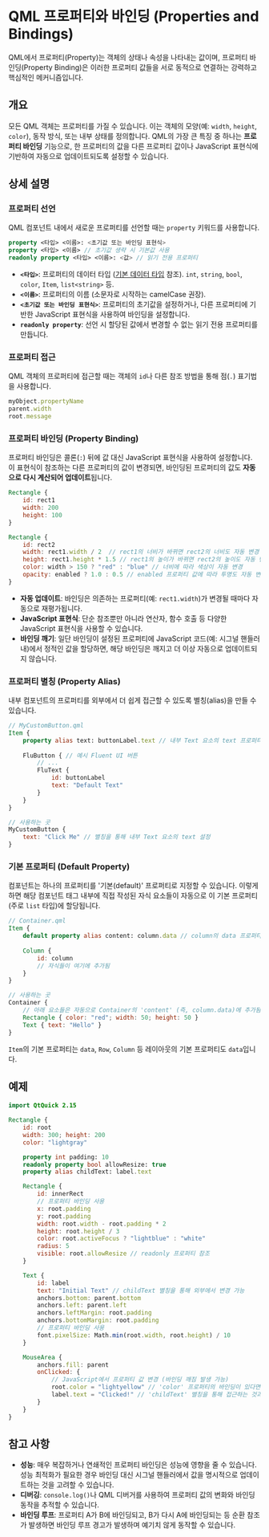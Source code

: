 # QML 프로퍼티와 바인딩 (Properties and Bindings)

QML에서 프로퍼티(Property)는 객체의 상태나 속성을 나타내는 값이며, 프로퍼티 바인딩(Property Binding)은 이러한 프로퍼티 값들을 서로 동적으로 연결하는 강력하고 핵심적인 메커니즘입니다.

## 개요

모든 QML 객체는 프로퍼티를 가질 수 있습니다. 이는 객체의 모양(예: `width`, `height`, `color`), 동작 방식, 또는 내부 상태를 정의합니다. QML의 가장 큰 특징 중 하나는 **프로퍼티 바인딩** 기능으로, 한 프로퍼티의 값을 다른 프로퍼티 값이나 JavaScript 표현식에 기반하여 자동으로 업데이트되도록 설정할 수 있습니다.

## 상세 설명

### 프로퍼티 선언

QML 컴포넌트 내에서 새로운 프로퍼티를 선언할 때는 `property` 키워드를 사용합니다.

```qml
property <타입> <이름>: <초기값 또는 바인딩 표현식>
property <타입> <이름> // 초기값 생략 시 기본값 사용
readonly property <타입> <이름>: <값> // 읽기 전용 프로퍼티
```

*   **`<타입>`**: 프로퍼티의 데이터 타입 ([기본 데이터 타입](./DataTypes.md) 참조). `int`, `string`, `bool`, `color`, `Item`, `list<string>` 등.
*   **`<이름>`**: 프로퍼티의 이름 (소문자로 시작하는 camelCase 권장).
*   **`<초기값 또는 바인딩 표현식>`**: 프로퍼티의 초기값을 설정하거나, 다른 프로퍼티에 기반한 JavaScript 표현식을 사용하여 바인딩을 설정합니다.
*   **`readonly property`**: 선언 시 할당된 값에서 변경할 수 없는 읽기 전용 프로퍼티를 만듭니다.

### 프로퍼티 접근

QML 객체의 프로퍼티에 접근할 때는 객체의 `id`나 다른 참조 방법을 통해 점(`.`) 표기법을 사용합니다.

```qml
myObject.propertyName
parent.width
root.message
```

### 프로퍼티 바인딩 (Property Binding)

프로퍼티 바인딩은 콜론(`:`) 뒤에 값 대신 JavaScript 표현식을 사용하여 설정합니다. 이 표현식이 참조하는 다른 프로퍼티의 값이 변경되면, 바인딩된 프로퍼티의 값도 **자동으로 다시 계산되어 업데이트**됩니다.

```qml
Rectangle {
    id: rect1
    width: 200
    height: 100
}

Rectangle {
    id: rect2
    width: rect1.width / 2  // rect1의 너비가 바뀌면 rect2의 너비도 자동 변경
    height: rect1.height * 1.5 // rect1의 높이가 바뀌면 rect2의 높이도 자동 변경
    color: width > 150 ? "red" : "blue" // 너비에 따라 색상이 자동 변경
    opacity: enabled ? 1.0 : 0.5 // enabled 프로퍼티 값에 따라 투명도 자동 변경
}
```

*   **자동 업데이트**: 바인딩은 의존하는 프로퍼티(예: `rect1.width`)가 변경될 때마다 자동으로 재평가됩니다.
*   **JavaScript 표현식**: 단순 참조뿐만 아니라 연산자, 함수 호출 등 다양한 JavaScript 표현식을 사용할 수 있습니다.
*   **바인딩 깨기**: 일단 바인딩이 설정된 프로퍼티에 JavaScript 코드(예: 시그널 핸들러 내)에서 정적인 값을 할당하면, 해당 바인딩은 깨지고 더 이상 자동으로 업데이트되지 않습니다.

### 프로퍼티 별칭 (Property Alias)

내부 컴포넌트의 프로퍼티를 외부에서 더 쉽게 접근할 수 있도록 별칭(alias)을 만들 수 있습니다.

```qml
// MyCustomButton.qml
Item {
    property alias text: buttonLabel.text // 내부 Text 요소의 text 프로퍼티를 외부에 text로 노출
    
    FluButton { // 예시 Fluent UI 버튼
        // ...
        FluText { 
            id: buttonLabel
            text: "Default Text"
        }
    }
}

// 사용하는 곳
MyCustomButton {
    text: "Click Me" // 별칭을 통해 내부 Text 요소의 text 설정
}
```

### 기본 프로퍼티 (Default Property)

컴포넌트는 하나의 프로퍼티를 '기본(default)' 프로퍼티로 지정할 수 있습니다. 이렇게 하면 해당 컴포넌트 태그 내부에 직접 작성된 자식 요소들이 자동으로 이 기본 프로퍼티(주로 `list` 타입)에 할당됩니다.

```qml
// Container.qml
Item {
    default property alias content: column.data // column의 data 프로퍼티를 기본 프로퍼티 'content'로 지정
    
    Column { 
        id: column 
        // 자식들이 여기에 추가됨
    }
}

// 사용하는 곳
Container {
    // 아래 요소들은 자동으로 Container의 'content' (즉, column.data)에 추가됨
    Rectangle { color: "red"; width: 50; height: 50 }
    Text { text: "Hello" }
}
```
`Item`의 기본 프로퍼티는 `data`, `Row`, `Column` 등 레이아웃의 기본 프로퍼티도 `data`입니다.

## 예제

```qml
import QtQuick 2.15

Rectangle {
    id: root
    width: 300; height: 200
    color: "lightgray"

    property int padding: 10
    readonly property bool allowResize: true
    property alias childText: label.text

    Rectangle {
        id: innerRect
        // 프로퍼티 바인딩 사용
        x: root.padding 
        y: root.padding
        width: root.width - root.padding * 2
        height: root.height / 3
        color: root.activeFocus ? "lightblue" : "white"
        radius: 5
        visible: root.allowResize // readonly 프로퍼티 참조
    }

    Text {
        id: label
        text: "Initial Text" // childText 별칭을 통해 외부에서 변경 가능
        anchors.bottom: parent.bottom
        anchors.left: parent.left
        anchors.leftMargin: root.padding
        anchors.bottomMargin: root.padding
        // 프로퍼티 바인딩 사용
        font.pixelSize: Math.min(root.width, root.height) / 10 
    }

    MouseArea {
        anchors.fill: parent
        onClicked: {
            // JavaScript에서 프로퍼티 값 변경 (바인딩 깨짐 발생 가능)
            root.color = "lightyellow" // 'color' 프로퍼티의 바인딩이 있다면 깨짐
            label.text = "Clicked!" // 'childText' 별칭을 통해 접근하는 것과 동일
        }
    }
}
```

## 참고 사항

*   **성능**: 매우 복잡하거나 연쇄적인 프로퍼티 바인딩은 성능에 영향을 줄 수 있습니다. 성능 최적화가 필요한 경우 바인딩 대신 시그널 핸들러에서 값을 명시적으로 업데이트하는 것을 고려할 수 있습니다.
*   **디버깅**: `console.log()`나 QML 디버거를 사용하여 프로퍼티 값의 변화와 바인딩 동작을 추적할 수 있습니다.
*   **바인딩 루프**: 프로퍼티 A가 B에 바인딩되고, B가 다시 A에 바인딩되는 등 순환 참조가 발생하면 바인딩 루프 경고가 발생하며 예기치 않게 동작할 수 있습니다. 